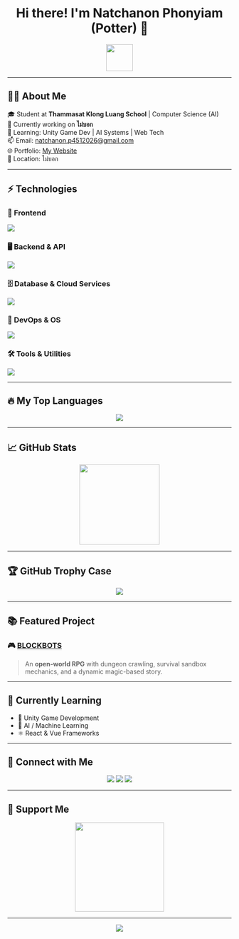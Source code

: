 <h1 align="center">Hi there! I'm <strong>Natchanon Phonyiam</strong> (Potter) 👋</h1>
<p align="center">
  <img src="https://media.giphy.com/media/hvRJCLFzcasrR4ia7z/giphy.gif" width="60">
</p>

---

## 🧑‍🎓 About Me  
🎓 Student at **Thammasat Klong Luang School** | Computer Science (AI)  
🚀 Currently working on **ไม่บอก**  
🧠 Learning: Unity Game Dev | AI Systems | Web Tech  
📫 Email: [natchanon.p4512026@gmail.com](mailto:natchanon.p4512026@gmail.com)  
🌐 Portfolio: [My Website](https://strong-stroopwafel-7d9039.netlify.app/)  
📍 Location: ไม่บอก

---

## ⚡ Technologies

### 🎨 Frontend
<img src="https://skillicons.dev/icons?i=html,css,js,ts,react,next,svelte,tailwind&theme=light">

### 🖥️ Backend & API
<img src="https://skillicons.dev/icons?i=nodejs,java,python,fastapi">

### 🗄️ Database & Cloud Services
<img src="https://skillicons.dev/icons?i=postgresql,mongodb,supabase">

### 🔧 DevOps & OS
<img src="https://skillicons.dev/icons?i=debian,ubuntu">

### 🛠️ Tools & Utilities
<img src="https://skillicons.dev/icons?i=figma,yarn,npm,postman,prisma">

---

## 🔥 My Top Languages
<p align="center">
  <a href="https://github.com/Lumnext">
    <img src="https://github-readme-stats.vercel.app/api/top-langs/?username=Lumnext&layout=compact&langs_count=4&theme=tokyonight&title_color=00ffff&text_color=ffffff&bg_color=000000&border_color=00ffff&cache_seconds=3600" />
  </a>
</p>

---
  
## 📈 GitHub Stats

<p align="center">
  <img src="https://github-readme-stats.vercel.app/api?username=Lumnext&show_icons=true&theme=radical&cache_seconds=1800" height="180"/><br>
</p>

---

## 🏆 GitHub Trophy Case

<p align="center">
  <img src="https://github-profile-trophy.vercel.app/?username=Lumnext&theme=onedark&row=1&margin-w=10&no-bg=true"/>
</p>

---

## 📚 Featured Project  
### 🎮 [BLOCKBOTS](https://potter123.itch.io/blockbots)
> An **open-world RPG** with dungeon crawling, survival sandbox mechanics, and a dynamic magic-based story.

---

## 🌱 Currently Learning  
- 🧠 Unity Game Development  
- 🤖 AI / Machine Learning  
- ⚛️ React & Vue Frameworks  

---

## 🔗 Connect with Me  
<p align="center">
  <a href="https://discord.com/users/potter4399"><img src="https://img.shields.io/badge/Discord-%237289DA?style=for-the-badge&logo=discord&logoColor=white"/></a>
  <a href="https://www.instagram.com/Lumnext/"><img src="https://img.shields.io/badge/Instagram-%23E4405F?style=for-the-badge&logo=instagram&logoColor=white"/></a>
  <a href="https://www.linkedin.com/in/natchanon-py-8abb30352/"><img src="https://img.shields.io/badge/LinkedIn-%230077B5?style=for-the-badge&logo=linkedin&logoColor=white"/></a>
</p>

---

## 🤝 Support Me  
<p align="center">
  <a href="https://www.buymeacoffee.com/Lumnext">
    <img src="https://cdn.buymeacoffee.com/buttons/v2/default-yellow.png" width="200"/>
  </a>
</p>

---

<p align="center">
  <img src="https://img.shields.io/github/followers/Lumnext?style=for-the-badge&logo=github"/>
</p>
